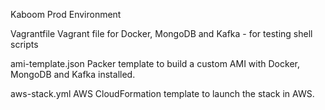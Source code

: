 Kaboom Prod Environment

Vagrantfile
	Vagrant file for Docker, MongoDB and Kafka - for testing shell scripts

ami-template.json
	Packer template to build a custom AMI with Docker, MongoDB and Kafka installed.
	
aws-stack.yml
	AWS CloudFormation template to launch the stack in AWS.